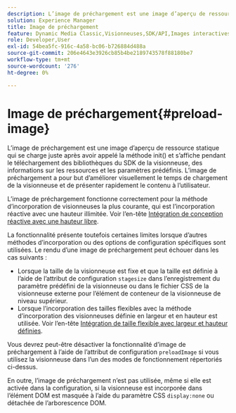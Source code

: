 ```yaml
---
description: L’image de préchargement est une image d’aperçu de ressource statique qui se charge juste après avoir appelé la méthode init() et s’affiche pendant le téléchargement des bibliothèques du SDK de la visionneuse, des informations sur les ressources et les paramètres prédéfinis. L’image de préchargement a pour but d’améliorer visuellement le temps de chargement de la visionneuse et de présenter rapidement le contenu à l’utilisateur.
solution: Experience Manager
title: Image de préchargement
feature: Dynamic Media Classic,Visionneuses,SDK/API,Images interactives
role: Developer,User
exl-id: 54bea5fc-916c-4a58-bc06-b726884d488a
source-git-commit: 206e4643e3926cb85b4be2189743578f88180be7
workflow-type: tm+mt
source-wordcount: '276'
ht-degree: 0%

---
```


# Image de préchargement{#preload-image}

L’image de préchargement est une image d’aperçu de ressource statique qui se charge juste après avoir appelé la méthode init() et s’affiche pendant le téléchargement des bibliothèques du SDK de la visionneuse, des informations sur les ressources et les paramètres prédéfinis. L’image de préchargement a pour but d’améliorer visuellement le temps de chargement de la visionneuse et de présenter rapidement le contenu à l’utilisateur.

L’image de préchargement fonctionne correctement pour la méthode d’incorporation de visionneuses la plus courante, qui est l’incorporation réactive avec une hauteur illimitée. Voir l’en-tête [Intégration de conception réactive avec une hauteur libre](../../c-html5-aem-asset-viewers/c-html5-aem-interactive-images/c-html5-aem-interactive-images.md#section-6bb5d3c502544ad18a58eafe12a13435).

La fonctionnalité présente toutefois certaines limites lorsque d’autres méthodes d’incorporation ou des options de configuration spécifiques sont utilisées. Le rendu d’une image de préchargement peut échouer dans les cas suivants :

* Lorsque la taille de la visionneuse est fixe et que la taille est définie à l’aide de l’attribut de configuration `stagesize` dans l’enregistrement du paramètre prédéfini de la visionneuse ou dans le fichier CSS de la visionneuse externe pour l’élément de conteneur de la visionneuse de niveau supérieur.
* Lorsque l’incorporation des tailles flexibles avec la méthode d’incorporation des visionneuses définie en largeur et en hauteur est utilisée. Voir l’en-tête [Intégration de taille flexible avec largeur et hauteur définies](../../c-html5-aem-asset-viewers/c-html5-aem-interactive-images/c-html5-aem-interactive-images.md#section-6bb5d3c502544ad18a58eafe12a13435).

Vous devrez peut-être désactiver la fonctionnalité d’image de préchargement à l’aide de l’attribut de configuration `preloadImage` si vous utilisez la visionneuse dans l’un des modes de fonctionnement répertoriés ci-dessus.

En outre, l’image de préchargement n’est pas utilisée, même si elle est activée dans la configuration, si la visionneuse est incorporée dans l’élément DOM est masquée à l’aide du paramètre CSS `display:none` ou détachée de l’arborescence DOM.
